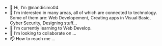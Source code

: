 - 👋 Hi, I’m @nandisimo04
- 👀 I’m interested in many areas, all of which are connected to technology. Some of them are: Web Developement, Creating apps in Visual Basic, Cyber Security, Designing stuff...
- 🌱 I’m currently learning to Web Develop.
- 💞️ I’m looking to collaborate on ...
- 📫 How to reach me ...

<!---
nandisimo04/nandisimo04 is a ✨ special ✨ repository because its `README.md` (this file) appears on your GitHub profile.
You can click the Preview link to take a look at your changes.
--->
